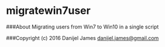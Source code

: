 # migratewin7user

###About
Migrating users from Win7 to Win10 in a single script

###Copyright
(c) 2016 Danijel James
danijel.james@gmail.com
